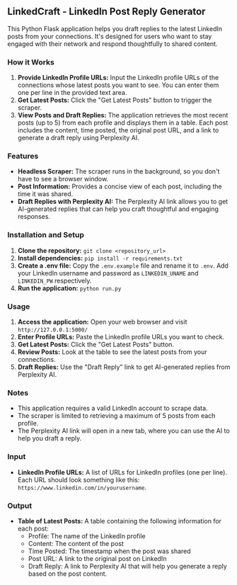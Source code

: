 ## LinkedCraft - LinkedIn Post Reply Generator

This Python Flask application helps you draft replies to the latest LinkedIn posts from your connections. It's designed for users who want to stay engaged with their network and respond thoughtfully to shared content.

### How it Works

1. **Provide LinkedIn Profile URLs:** Input the LinkedIn profile URLs of the connections whose latest posts you want to see.  You can enter them one per line in the provided text area.
2. **Get Latest Posts:** Click the "Get Latest Posts" button to trigger the scraper.
3. **View Posts and Draft Replies:** The application retrieves the most recent posts (up to 5) from each profile and displays them in a table. Each post includes the content, time posted, the original post URL, and a link to generate a draft reply using Perplexity AI.

### Features

- **Headless Scraper:** The scraper runs in the background, so you don't have to see a browser window.
- **Post Information:** Provides a concise view of each post, including the time it was shared.
- **Draft Replies with Perplexity AI:**  The Perplexity AI link allows you to get AI-generated replies that can help you craft thoughtful and engaging responses.

### Installation and Setup

1. **Clone the repository:** `git clone <repository_url>`
2. **Install dependencies:** `pip install -r requirements.txt`
3. **Create a .env file:** Copy the `.env.example` file and rename it to `.env`. Add your LinkedIn username and password as `LINKEDIN_UNAME` and `LINKEDIN_PW` respectively.
4. **Run the application:** `python run.py`

### Usage

1. **Access the application:** Open your web browser and visit `http://127.0.0.1:5000/`
2. **Enter Profile URLs:** Paste the LinkedIn profile URLs you want to check.
3. **Get Latest Posts:** Click the "Get Latest Posts" button.
4. **Review Posts:** Look at the table to see the latest posts from your connections.
5. **Draft Replies:**  Use the "Draft Reply" link to get AI-generated replies from Perplexity AI.

### Notes

- This application requires a valid LinkedIn account to scrape data.
-  The scraper is limited to retrieving a maximum of 5 posts from each profile.
-  The Perplexity AI link will open in a new tab, where you can use the AI to help you draft a reply.


### Input

- **LinkedIn Profile URLs:**  A list of URLs for LinkedIn profiles (one per line).  Each URL should look something like this:  `https://www.linkedin.com/in/yourusername`.

### Output

- **Table of Latest Posts:** A table containing the following information for each post:
    - Profile: The name of the LinkedIn profile
    - Content: The content of the post
    - Time Posted: The timestamp when the post was shared
    - Post URL: A link to the original post on LinkedIn
    - Draft Reply: A link to Perplexity AI that will help you generate a reply based on the post content.
